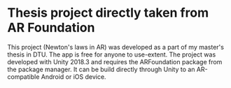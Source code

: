 # Thesis project directly taken from AR Foundation
This project (Newton's laws in AR) was developed as a part of my master's thesis in DTU. The app is free for anyone to use-extent.
The project was developed with Unity 2018.3 and requires the ARFoundation package from the package manager.
It can be build directly through Unity to an AR-compatible Android or iOS device.
